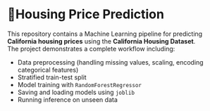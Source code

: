 # 🏡Housing Price Prediction  
This repository contains a Machine Learning pipeline for predicting **California housing prices** using the **California Housing Dataset**.  
The project demonstrates a complete workflow including:  

- Data preprocessing (handling missing values, scaling, encoding categorical features)  
- Stratified train-test split  
- Model training with `RandomForestRegressor`  
- Saving and loading models using `joblib`  
- Running inference on unseen data  



